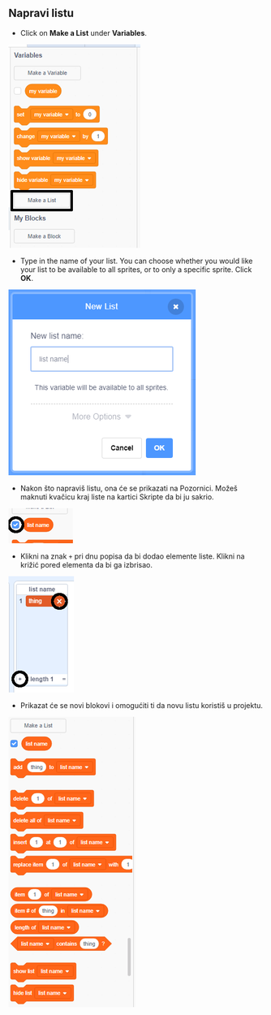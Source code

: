 ## Napravi listu

+ Click on **Make a List** under **Variables**.

![Napravi listu](images/make-a-list-annotated.png)

+ Type in the name of your list. You can choose whether you would like your list to be available to all sprites, or to only a specific sprite. Click **OK**.

![Naziv liste](images/list-name.png)

+ Nakon što napraviš listu, ona će se prikazati na Pozornici. Možeš maknuti kvačicu kraj liste na kartici Skripte da bi ju sakrio.

![Prikaži/sakrij listu](images/list-show-hide-annotated.png)

+ Klikni na znak `+` pri dnu popisa da bi dodao elemente liste. Klikni na križić pored elementa da bi ga izbrisao.

![Prikaži/sakrij listu](images/list-add-delete-annotated.png)

+ Prikazat će se novi blokovi i omogućiti ti da novu listu koristiš u projektu.

![Blokovi liste](images/list-blocks.png)